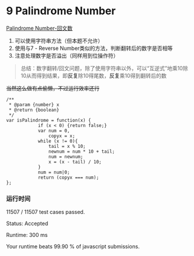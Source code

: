 # 9 Palindrome Number

[Palindrome Number-回文数](https://leetcode.com/problems/palindrome-number/description/)

1. 可以使用字符串方法（但本题不允许）
2. 使用与7 - Reverse Number类似的方法，判断翻转后的数字是否相等
3. 注意处理数字是否溢出（同样用到位操作符）

> 总结：数字翻转/回文问题，除了使用字符串以外，可以“互逆式”地乘10除10从而得到结果，即**反复**除10得尾数，**反复**乘10得到翻转后的数

~~当然这么做有点偷懒，不过运行效率还行~~

```
/**
 * @param {number} x
 * @return {boolean}
 */
var isPalindrome = function(x) {
            if (x < 0) {return false;}
            var num = 0,
                copyx = x;
            while (x != 0){
                tail = x % 10;
                newnum = num * 10 + tail;
                num = newnum;
                x = (x - tail) / 10;
            }
            num = num|0;
            return (copyx === num);
};
```

### 运行时间
11507 / 11507 test cases passed.

Status: Accepted

Runtime: 300 ms

Your runtime beats 99.90 % of javascript submissions.
